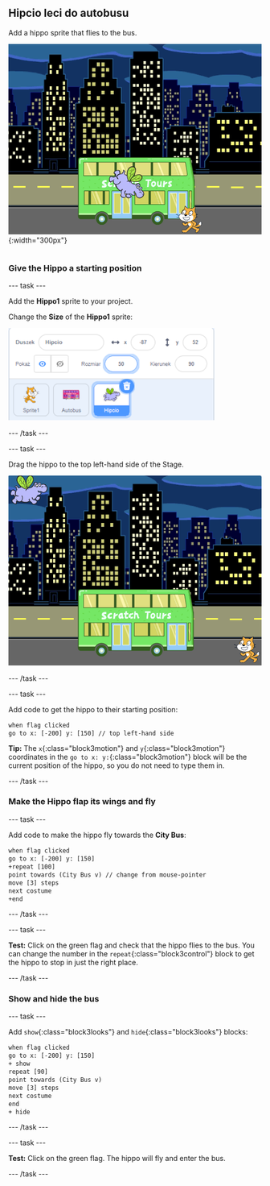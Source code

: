 ## Hipcio leci do autobusu

<div style="display: flex; flex-wrap: wrap">
<div style="flex-basis: 200px; flex-grow: 1; margin-right: 15px;">
Add a hippo sprite that flies to the bus.
</div>
<div>

![Hipopotam leci do autobusu.](images/hippo-flies.png){:width="300px"}

</div>
</div>

### Give the Hippo a starting position

--- task ---

Add the **Hippo1** sprite to your project.

Change the **Size** of the **Hippo1** sprite:

![The Sprite pane for the Hippo1 sprite, with the size set to 50.](images/hippo-sprite-size.png)

--- /task ---

--- task ---

Drag the hippo to the top left-hand side of the Stage.

![The Hippo1 sprite on the top left-hand side of the Stage.](images/hippo-sprite-stage.png)

--- /task ---

--- task ---

Add code to get the hippo to their starting position:

```blocks3
when flag clicked
go to x: [-200] y: [150] // top left-hand side
```

**Tip:** The `x`{:class="block3motion"} and `y`{:class="block3motion"} coordinates in the `go to x: y:`{:class="block3motion"} block will be the current position of the hippo, so you do not need to type them in.

--- /task ---

### Make the Hippo flap its wings and fly

--- task ---

Add code to make the hippo fly towards the **City Bus**:

```blocks3
when flag clicked
go to x: [-200] y: [150] 
+repeat [100] 
point towards (City Bus v) // change from mouse-pointer
move [3] steps
next costume
+end
```

--- /task ---

--- task ---

**Test:** Click on the green flag and check that the hippo flies to the bus. You can change the number in the `repeat`{:class="block3control"} block to get the hippo to stop in just the right place.

--- /task ---

### Show and hide the bus

--- task ---

Add `show`{:class="block3looks"} and `hide`{:class="block3looks"} blocks:

```blocks3
when flag clicked
go to x: [-200] y: [150] 
+ show
repeat [90] 
point towards (City Bus v)
move [3] steps
next costume
end
+ hide
```

--- /task ---

--- task ---

**Test:** Click on the green flag. The hippo will fly and enter the bus.

--- /task ---
